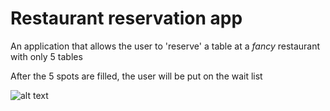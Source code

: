 # Restaurant reservation app
 An application that allows the user to 'reserve' a table at a *fancy* restaurant with only 5 tables

After the 5 spots are filled, the user will be put on the wait list




![alt text](https://i.imgur.com/BX3YlXQ.png)


